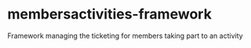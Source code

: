 # membersactivities-framework
Framework managing the ticketing for members taking part to an activity
